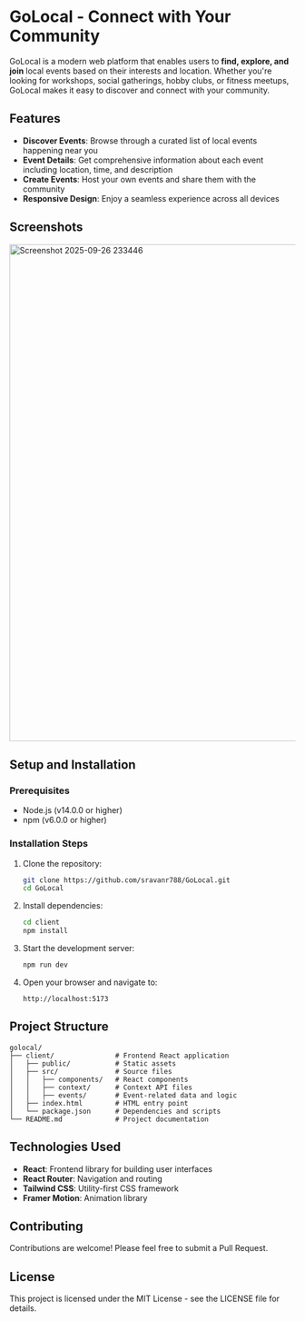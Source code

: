 # GoLocal - Connect with Your Community

GoLocal is a modern web platform that enables users to **find, explore, and join** local events based on their interests and location. Whether you're looking for workshops, social gatherings, hobby clubs, or fitness meetups, GoLocal makes it easy to discover and connect with your community.

## Features

- **Discover Events**: Browse through a curated list of local events happening near you
- **Event Details**: Get comprehensive information about each event including location, time, and description
- **Create Events**: Host your own events and share them with the community
- **Responsive Design**: Enjoy a seamless experience across all devices

## Screenshots

<img width="1884" height="875" alt="Screenshot 2025-09-26 233446" src="https://github.com/user-attachments/assets/870932f8-4e92-4b96-ac7e-7d7f4131c581" />


## Setup and Installation

### Prerequisites

- Node.js (v14.0.0 or higher)
- npm (v6.0.0 or higher)

### Installation Steps

1. Clone the repository:
   ```bash
   git clone https://github.com/sravanr788/GoLocal.git
   cd GoLocal
   ```

2. Install dependencies:
   ```bash
   cd client
   npm install
   ```

3. Start the development server:
   ```bash
   npm run dev
   ```

4. Open your browser and navigate to:
   ```
   http://localhost:5173
   ```

## Project Structure

```
golocal/
├── client/               # Frontend React application
│   ├── public/           # Static assets
│   ├── src/              # Source files
│   │   ├── components/   # React components
│   │   ├── context/      # Context API files
│   │   ├── events/       # Event-related data and logic
│   ├── index.html        # HTML entry point
│   └── package.json      # Dependencies and scripts
└── README.md             # Project documentation
```

## Technologies Used

- **React**: Frontend library for building user interfaces
- **React Router**: Navigation and routing
- **Tailwind CSS**: Utility-first CSS framework
- **Framer Motion**: Animation library

## Contributing

Contributions are welcome! Please feel free to submit a Pull Request.

## License

This project is licensed under the MIT License - see the LICENSE file for details.


